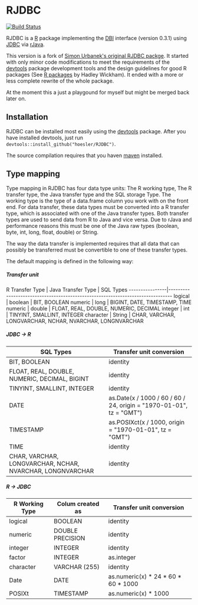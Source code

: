 # RJDBC

[![Build Status](https://travis-ci.org/hoesler/RJDBC.svg?branch=master)](https://travis-ci.org/hoesler/RJDBC)

RJDBC is a [R](http://cran.r-project.org/) package implementing the [DBI](https://github.com/rstats-db/DBI) interface (version 0.3.1) using [JDBC](http://www.oracle.com/technetwork/java/javase/jdbc/index.html) via [rJava](http://www.rforge.net/rJava/).

This version is a fork of [Simon Urbanek's original RJDBC packge](https://github.com/s-u/RJDBC). It started with only minor code modifications to meet the requirements of the [devtools](https://github.com/hadley/devtools) package development tools and the design guidelines for good R packages (See [R packages](http://r-pkgs.had.co.nz/) by Hadley Wickham). It ended with a more or less complete rewrite of the whole package.

At the moment this a just a playgound for myself but might be merged back later on.

## Installation
RJDBC can be installed most easily using the [devtools](https://github.com/hadley/devtools) package. After you have installed devtools, just run `devtools::install_github("hoesler/RJDBC")`.

The source compilation requires that you haven [maven](https://maven.apache.org/) installed.

##	Type mapping
Type mapping in RJDBC has four data type units: The R working type, The R transfer type, the Java transfer type and the SQL storage Type. The working type is the type of a data.frame column you work with on the front end. For data transfer, these data types must be converted into a R transfer type, which is associated with one of the Java transfer types. Both transfer types are used to send data from R to Java and vice versa. Due to rJava and performance reasons this must be one of the Java raw types (boolean, byte, int, long, float, double) or String.

The way the data transfer is implemented requires that all data that can possibly be transferred must be convertible to one of these transfer types.

The default mapping is defined in the following way:

##### Transfer unit
R Transfer Type | Java Transfer Type | SQL Types
----------------|-------------------------------------------------------------------------------
logical         | boolean            | BIT, BOOLEAN
numeric         | long               | BIGINT, DATE, TIMESTAMP, TIME
numeric         | double             | FLOAT, REAL, DOUBLE, NUMERIC, DECIMAL
integer         | int                | TINYINT, SMALLINT, INTEGER
character       | String             | CHAR, VARCHAR, LONGVARCHAR, NCHAR, NVARCHAR, LONGNVARCHAR

##### JDBC -> R
SQL Types                                                 | Transfer unit conversion
----------------------------------------------------------|--------------------------------------------------------------------
BIT, BOOLEAN                                              | identity             
FLOAT, REAL, DOUBLE, NUMERIC, DECIMAL, BIGINT             | identity
TINYINT, SMALLINT, INTEGER                                | identity
DATE                                                      | as.Date(x / 1000 / 60 / 60 / 24, origin = "1970-01-01", tz = "GMT")
TIMESTAMP                                                 | as.POSIXct(x / 1000, origin = "1970-01-01", tz = "GMT")
TIME                                                      | identity
CHAR, VARCHAR, LONGVARCHAR, NCHAR, NVARCHAR, LONGNVARCHAR | identity

##### R -> JDBC
R Working Type | Colum created as | Transfer unit conversion
---------------|------------------|------------------------------------
logical        | BOOLEAN          | identity
numeric        | DOUBLE PRECISION | identity
integer        | INTEGER          | identity
factor         | INTEGER          | as.integer
character      | VARCHAR (255)    | identity
Date           | DATE             | as.numeric(x) * 24 * 60 * 60 * 1000
POSIXt         | TIMESTAMP        | as.numeric(x) * 1000
